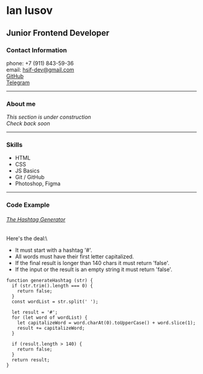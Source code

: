 # Ian Iusov

## Junior Frontend Developer
### Contact Information
phone: +7 (911) 843-59-36\
email: <hsif-dev@gmail.com>\
[GitHub][1]\
[Telegram][2]
___
### About me
*This section is under construction\
Check back soon*
___
### Skills
* HTML
* CSS
* JS Basics
* Git / GitHub
* Photoshop, Figma
___
### Code Example
###### [The Hashtag Generator][3]
Here's the deal:\

* It must start with a hashtag '#'.
* All words must have their first letter capitalized.
* If the final result is longer than 140 chars it must return 'false'.
* If the input or the result is an empty string it must return 'false'.
```
function generateHashtag (str) {
  if (str.trim().length === 0) {
    return false;
  }
  const wordList = str.split(' ');
  
  let result = '#';
  for (let word of wordList) {
    let capitalizeWord = word.charAt(0).toUpperCase() + word.slice(1);
    result += capitalizeWord;
  }
  
  if (result.length > 140) {
    return false;
  }
  return result;
}
```



[1]:https://github.com/hsif-dev
[2]:https://t.me/hsifananab
[3]:https://www.codewars.com/kata/52449b062fb80683ec000024